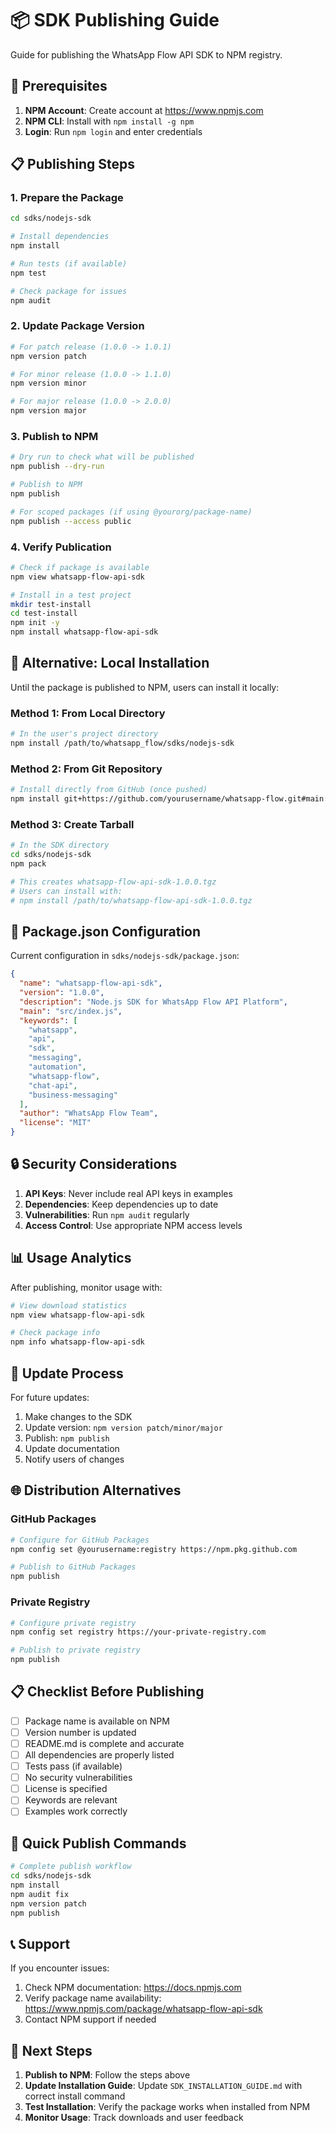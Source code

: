 # 📦 SDK Publishing Guide

Guide for publishing the WhatsApp Flow API SDK to NPM registry.

## 🔧 Prerequisites

1. **NPM Account**: Create account at https://www.npmjs.com
2. **NPM CLI**: Install with `npm install -g npm`
3. **Login**: Run `npm login` and enter credentials

## 📋 Publishing Steps

### 1. Prepare the Package

```bash
cd sdks/nodejs-sdk

# Install dependencies
npm install

# Run tests (if available)
npm test

# Check package for issues
npm audit
```

### 2. Update Package Version

```bash
# For patch release (1.0.0 -> 1.0.1)
npm version patch

# For minor release (1.0.0 -> 1.1.0)
npm version minor

# For major release (1.0.0 -> 2.0.0)
npm version major
```

### 3. Publish to NPM

```bash
# Dry run to check what will be published
npm publish --dry-run

# Publish to NPM
npm publish

# For scoped packages (if using @yourorg/package-name)
npm publish --access public
```

### 4. Verify Publication

```bash
# Check if package is available
npm view whatsapp-flow-api-sdk

# Install in a test project
mkdir test-install
cd test-install
npm init -y
npm install whatsapp-flow-api-sdk
```

## 🔄 Alternative: Local Installation

Until the package is published to NPM, users can install it locally:

### Method 1: From Local Directory

```bash
# In the user's project directory
npm install /path/to/whatsapp_flow/sdks/nodejs-sdk
```

### Method 2: From Git Repository

```bash
# Install directly from GitHub (once pushed)
npm install git+https://github.com/yourusername/whatsapp-flow.git#main:sdks/nodejs-sdk
```

### Method 3: Create Tarball

```bash
# In the SDK directory
cd sdks/nodejs-sdk
npm pack

# This creates whatsapp-flow-api-sdk-1.0.0.tgz
# Users can install with:
# npm install /path/to/whatsapp-flow-api-sdk-1.0.0.tgz
```

## 📝 Package.json Configuration

Current configuration in `sdks/nodejs-sdk/package.json`:

```json
{
  "name": "whatsapp-flow-api-sdk",
  "version": "1.0.0",
  "description": "Node.js SDK for WhatsApp Flow API Platform",
  "main": "src/index.js",
  "keywords": [
    "whatsapp",
    "api",
    "sdk",
    "messaging",
    "automation",
    "whatsapp-flow",
    "chat-api",
    "business-messaging"
  ],
  "author": "WhatsApp Flow Team",
  "license": "MIT"
}
```

## 🔒 Security Considerations

1. **API Keys**: Never include real API keys in examples
2. **Dependencies**: Keep dependencies up to date
3. **Vulnerabilities**: Run `npm audit` regularly
4. **Access Control**: Use appropriate NPM access levels

## 📊 Usage Analytics

After publishing, monitor usage with:

```bash
# View download statistics
npm view whatsapp-flow-api-sdk

# Check package info
npm info whatsapp-flow-api-sdk
```

## 🔄 Update Process

For future updates:

1. Make changes to the SDK
2. Update version: `npm version patch/minor/major`
3. Publish: `npm publish`
4. Update documentation
5. Notify users of changes

## 🌐 Distribution Alternatives

### GitHub Packages

```bash
# Configure for GitHub Packages
npm config set @yourusername:registry https://npm.pkg.github.com

# Publish to GitHub Packages
npm publish
```

### Private Registry

```bash
# Configure private registry
npm config set registry https://your-private-registry.com

# Publish to private registry
npm publish
```

## 📋 Checklist Before Publishing

- [ ] Package name is available on NPM
- [ ] Version number is updated
- [ ] README.md is complete and accurate
- [ ] All dependencies are properly listed
- [ ] Tests pass (if available)
- [ ] No security vulnerabilities
- [ ] License is specified
- [ ] Keywords are relevant
- [ ] Examples work correctly

## 🚀 Quick Publish Commands

```bash
# Complete publish workflow
cd sdks/nodejs-sdk
npm install
npm audit fix
npm version patch
npm publish
```

## 📞 Support

If you encounter issues:

1. Check NPM documentation: https://docs.npmjs.com
2. Verify package name availability: https://www.npmjs.com/package/whatsapp-flow-api-sdk
3. Contact NPM support if needed

## 🎯 Next Steps

1. **Publish to NPM**: Follow the steps above
2. **Update Installation Guide**: Update `SDK_INSTALLATION_GUIDE.md` with correct install command
3. **Test Installation**: Verify the package works when installed from NPM
4. **Monitor Usage**: Track downloads and user feedback
